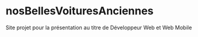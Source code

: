 # nosBellesVoituresAnciennes
Site projet pour la présentation au titre de Développeur Web et Web Mobile
